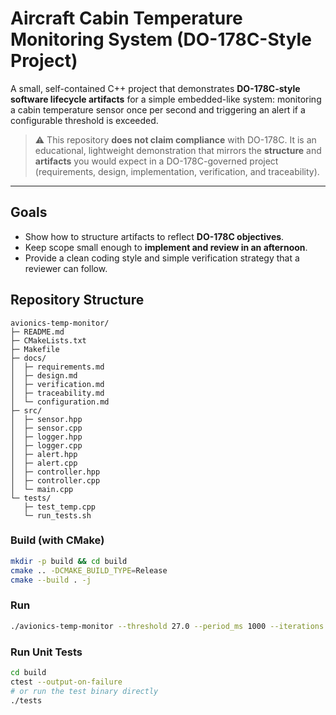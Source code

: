 # Aircraft Cabin Temperature Monitoring System (DO-178C-Style Project)

A small, self-contained C++ project that demonstrates **DO-178C-style software lifecycle artifacts** for a simple embedded-like system: monitoring a cabin temperature sensor once per second and triggering an alert if a configurable threshold is exceeded.

> ⚠️ This repository **does not claim compliance** with DO-178C. It is an educational, lightweight demonstration that mirrors the **structure** and **artifacts** you would expect in a DO-178C-governed project (requirements, design, implementation, verification, and traceability).

---

## Goals

- Show how to structure artifacts to reflect **DO-178C objectives**.
- Keep scope small enough to **implement and review in an afternoon**.
- Provide a clean coding style and simple verification strategy that a reviewer can follow.
## Repository Structure

```
avionics-temp-monitor/
├─ README.md
├─ CMakeLists.txt
├─ Makefile
├─ docs/
│  ├─ requirements.md
│  ├─ design.md
│  ├─ verification.md
│  ├─ traceability.md
│  └─ configuration.md
├─ src/
│  ├─ sensor.hpp
│  ├─ sensor.cpp
│  ├─ logger.hpp
│  ├─ logger.cpp
│  ├─ alert.hpp
│  ├─ alert.cpp
│  ├─ controller.hpp
│  ├─ controller.cpp
│  └─ main.cpp
└─ tests/
   ├─ test_temp.cpp
   └─ run_tests.sh
```
### Build (with CMake)
```bash
mkdir -p build && cd build
cmake .. -DCMAKE_BUILD_TYPE=Release
cmake --build . -j
```

### Run
```bash
./avionics-temp-monitor --threshold 27.0 --period_ms 1000 --iterations 10
```

### Run Unit Tests
```bash
cd build
ctest --output-on-failure
# or run the test binary directly
./tests
```

